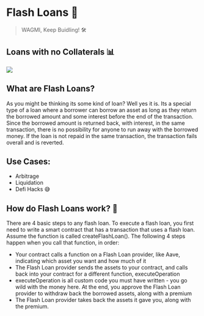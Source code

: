 # Flash Loans :money_mouth_face:
> WAGMI, Keep Buidling! :hammer_and_wrench:

## Loans with no Collaterals :bar_chart:

![](https://i.imgur.com/HZQWDCW.png)

## What are Flash Loans?

As you might be thinking its some kind of loan? Well yes it is. Its a special type of a loan where a borrower can borrow an asset as long as they return the borrowed amount and some interest before the end of the transaction. Since the borrowed amount is returned back, with interest, in the same transaction, there is no possibility for anyone to run away with the borrowed money. If the loan is not repaid in the same transaction, the transaction fails overall and is reverted.

## Use Cases:

* Arbitrage
* Liquidation
* Defi Hacks :sweat_smile:

## How do Flash Loans work? :mag_right:

There are 4 basic steps to any flash loan. To execute a flash loan, you first need to write a smart contract that has a transaction that uses a flash loan. Assume the function is called createFlashLoan(). The following 4 steps happen when you call that function, in order:

* Your contract calls a function on a Flash Loan provider, like Aave, indicating which asset you want and how much of it
* The Flash Loan provider sends the assets to your contract, and calls back into your contract for a different function, executeOperation
* executeOperation is all custom code you must have written - you go wild with the money here. At the end, you approve the Flash Loan provider to withdraw back the borrowed assets, along with a premium
* The Flash Loan provider takes back the assets it gave you, along with the premium.


<!-- Markdown link & img dfn's -->
[wiki]:  https://www.learnweb3.io/tracks/senior
